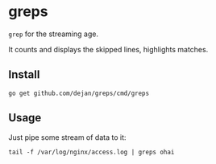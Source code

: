 # greps

`grep` for the streaming age.

It counts and displays the skipped lines, highlights matches.

## Install

    go get github.com/dejan/greps/cmd/greps

## Usage

Just pipe some stream of data to it:

    tail -f /var/log/nginx/access.log | greps ohai
